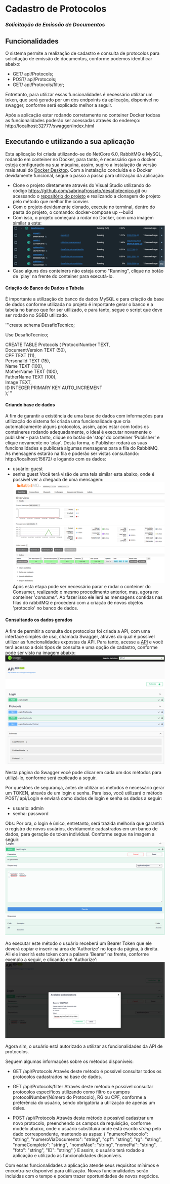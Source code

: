 # Cadastro de Protocolos
###         _Solicitação de Emissão de Documentos_
## Funcionalidades
O sistema permite a realização de cadastro e consulta de protocolos para solicitação de emissão de documentos, conforme podemos identificar abaixo:
- GET/ api/Protocols;
- POST/ api/Protocols;
- GET/ api/Protocols/filter;

Entretanto, para utilizar essas funcionalidades é necessário utilizar um token, que será gerado por um dos endpoints da aplicação, disponível no swagger, conforme será explicado melhor a seguir.

Após a aplicação estar rodando corretamente no conteiner Docker todoas as funcionalidades poderão ser acessadas através do endereço: http://localhost:32777/swagger/index.html

## Executando e utilizando a sua aplicação

Esta aplicação foi criada utilizando-se do NetCore 6.0, RabbitMQ e MySQL, rodando em conteiner no Docker, para tanto, é necessário que o docker esteja configurado na sua máquina, assim, sugiro a instalação da versão mais atual do [Docker Desktop](https://www.docker.com/products/docker-desktop/). Com a instalação concluída e o Docker devidamente funcional, segue o passo a passo para utilização da aplicação:

- Clone o projeto diretamente através do Visual Studio utilizando do código https://github.com/sabrinafrosseto/desafiotecnico.git ou acessando o [repositório do projeto](https://github.com/sabrinafrosseto/desafiotecnico) e realizando a clonagem do projeto pelo método que melhor lhe convier.
- Com o projeto devidamente clonado, execute no terminal, dentro do pasta do projeto, o comando: docker-compose up --build
- Com isso, o projeto começará a rodar no Docker, com uma imagem similar a esta:
![Imagem](Images/app_running.png)
- Caso alguns dos conteiners não esteja como "Running", clique no botão de 'play' na frente do conteiner para executá-lo.

#### Criação do Banco de Dados e Tabela
É importante a utilização do banco de dados MySQL e para criação da base de dados conforme utilizada no projeto é importante gerar o banco e a tabela no banco que for ser utilizado, e para tanto, segue o script que deve ser rodado no SGBD utilizado.

'''create schema DesafioTecnico;

Use DesafioTecnico;

CREATE TABLE Protocols (
    ProtocolNumber  TEXT,    
    DocumentVersion TEXT (50),    
    CPF             TEXT (11),    
    PersonalId      TEXT (15),    
    Name            TEXT (100),    
    MotherName      TEXT (100),    
    FatherName      TEXT (100),    
    Image           TEXT,    
    ID              INTEGER    PRIMARY KEY AUTO_INCREMENT    
);'''

#### Criando base de dados
A fim de garantir a existência de uma base de dados com informações para utilização do sistema foi criada uma funcionalidade que cria automaticamente alguns protocolos, assim, após estar com todos os conteineres rodando adequadamente, o ideal é executar novamente o publisher - para tanto, clique no botão de 'stop' do conteiner 'Publisher' e clique novamente no 'play'. Desta forma, o Publisher rodará as suas funcionalidades e publicará algumas mensagens para a fila do RabbitMQ. As mensagens estarão na fila e poderão ser vistas consultando: http://localhost:15672/ e logando com os dados:
- usuário: guest
- senha guest
Você terá visão de uma tela similar esta abaixo, onde é possível ver a chegada de uma mensagem:
![Imagem](Images/docker.png)
Após esta etapa pode ser necessário parar e rodar o conteiner do Consumer, realizando o mesmo procedimento anterior, mas, agora no conteiner '*consumer*'. Ao fazer isso ele lerá as mensagens contidas nas filas do rabbitMQ e procederá com a criação de novos objetos 'protocolo' no banco de dados.

#### Consultando os dados gerados
A fim de permitir a consulta dos protocolos foi criada a API, com uma interface simples de uso, chamada Swagger, através do qual é possível utilizar as funcionalidades expostas da API.
Para tanto, acesse a [API](http://localhost:32777/swagger/index.html) e você terá acesso a dois tipos de consulta e uma opção de cadastro, conforme pode ser visto na imagem abaixo:
![Imagem](Images/api.png)

Nesta página do Swagger você pode clicar em cada um dos métodos para utilizá-lo, conforme será explicado a seguir.

Por questões de segurança, antes de utilizar os métodos é necessário gerar um TOKEN, através de um login e senha. Para isso, você utilizará o método POST/ api/Login e enviará como dados de login e senha os dados a seguir:
- usuario: admin
- senha: password

Obs: Por ora, o login é único, entretanto, será trazida melhoria que garantirá o registro de novos usuários, devidamente cadastrados em um banco de dados, para geração de token individual.
Conforme segue na imagem a seguir:
![Imagem](Images/login.png)

Ao executar este método o usuário receberá um Bearer Token que ele deverá copiar e inserir na área de 'Authorize' no topo da página, à direita. Ali ele inserirá este token com a palavra 'Bearer' na frente, conforme exemplo a seguir, e clicando em 'Authorize':
![Imagem](Images/bearertoken.png)

Agora sim, o usuário está autorizado a utilizar as funcionalidades da API de protocolos.

Seguem algumas informações sobre os métodos disponíveis:

- GET /api/Protocols
Através deste método é possível consultar todos os protocolos cadastrados na base de dados.

- GET /api/Protocols/filter
Através deste método é possível consultar protocolos específicos utilizando como filtro os campos protocolNumber(Número do Protocolo), RG ou CPF, conforme a preferência do usuário, sendo obrigatória a utilização de apenas um deles.

- POST /api/Protocols
Através deste método é possível cadastrar um novo protocolo, preenchendo os campos da requisição, conforme modelo abaixo, onde o usuário substituirá onde está escrito *string* pelo dado correspondente, mantendo as aspas:
{
  "numeroProtocolo": "string",
  "numeroViaDocumento": "string",
  "cpf": "string",
  "rg": "string",
  "nomeCompleto": "string",
  "nomeMae": "string",
  "nomePai": "string",
  "foto": "string",
  "ID": "string"
}
E assim, o usuário terá rodado a aplicação e utilizado as funcionalidades disponíveis.

Com essas funcionalidades a aplicação atende seus requisitos mínimos e encontra-se disponível para utilização. Novas funcionalidades serão incluídas com o tempo e podem trazer oportunidades de novos negócios.
